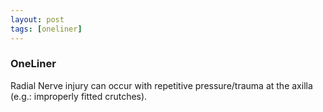 ```yaml
---
layout: post
tags: [oneliner]
---
```



### OneLiner

Radial Nerve injury can occur with repetitive pressure/trauma at the axilla (e.g.: improperly fitted crutches).
